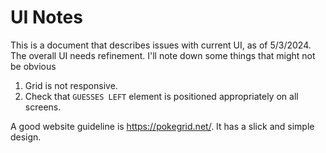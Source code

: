 # UI Notes

This is a document that describes issues with current UI, as of 5/3/2024. The overall UI needs refinement. I'll note down some things that might not be obvious

1. Grid is not responsive.
2. Check that `GUESSES LEFT` element is positioned appropriately on all screens.

A good website guideline is https://pokegrid.net/. It has a slick and simple design.